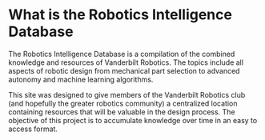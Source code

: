 <!-- TITLE: Vanderbilt Robotics Intelligence Wiki  -->
<!-- SUBTITLE: Your One Stop Shop for All Things Robotics -->

# What is the Robotics Intelligence Database
The Robotics Intelligence Database is a compilation of the combined knowledge and resources of Vanderbilt Robotics. The topics include all aspects of robotic design from mechanical part selection to advanced autonomy and machine learning algorithms.

This site was designed to give members of the Vanderbilt Robotics club (and hopefully the greater robotics community) a centralized location containing resources that will be valuable in the design process. The objective of this project is to accumulate knowledge over time in an easy to access format. 